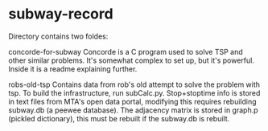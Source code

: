 # subway-record
Directory contains two  foldes: 

concorde-for-subway
Concorde is a C program used to solve TSP and other similar problems. It's 
somewhat complex to set up, but it's powerful. Inside it is a readme explaining
further. 

robs-old-tsp
Contains data from rob's old attempt to solve the problem with tsp. 
To build the infrastructure, run subCalc.py. Stop+stoptime info is stored in
text files from MTA's open data portal, modifying this requires rebuilding 
subway.db (a peewee database). The adjacency matrix is stored in graph.p
(pickled dictionary), this must be rebuilt if the subway.db is rebuilt. 

